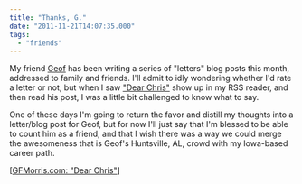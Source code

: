 ```yaml
---
title: "Thanks, G."
date: "2011-11-21T14:07:35.000"
tags: 
  - "friends"
---
```


My friend [Geof](http://gfmorris.com) has been writing a series of "letters" blog posts this month, addressed to family and friends. I'll admit to idly wondering whether I'd rate a letter or not, but when I saw ["Dear Chris"](http://gfmorris.com/2011/11/16/dear-chris/) show up in my RSS reader, and then read his post, I was a little bit challenged to know what to say.

One of these days I'm going to return the favor and distill my thoughts into a letter/blog post for Geof, but for now I'll just say that I'm blessed to be able to count him as a friend, and that I wish there was a way we could merge the awesomeness that is Geof's Huntsville, AL, crowd with my Iowa-based career path.

\[[GFMorris.com: "Dear Chris"](http://gfmorris.com/2011/11/16/dear-chris/)\]
